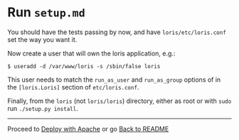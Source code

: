 Run `setup.md`
==============

You should have the tests passing by now, and have `loris/etc/loris.conf` set the way you want it.

Now create a user that will own the loris application, e.g.:

```
$ useradd -d /var/www/loris -s /sbin/false loris
```

This user needs to match the `run_as_user` and `run_as_group` options of in the `[loris.Loris]` section of `etc/loris.conf`.

Finally, from the `loris` (not `loris/loris`) directory, either as root or with `sudo` run `./setup.py install`.

* * *

Proceed to [Deploy with Apache](apache.md) or go [Back to README](../README.md)
